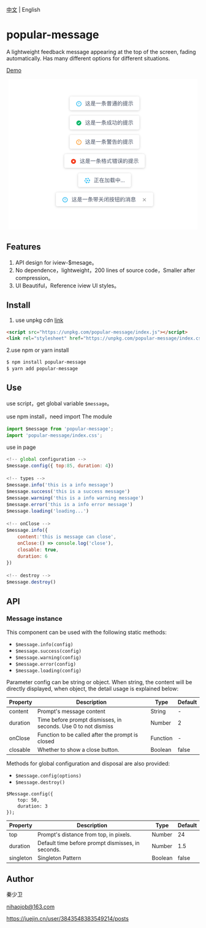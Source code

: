 
[中文](https://github.com/nihaojob/popular-message/blob/main/README.md) | English
# popular-message
A lightweight feedback message appearing at the top of the screen, fading automatically. Has many different options for different situations.

[Demo](https://nihaojob.github.io/popular-message)
<p align="center"><img width="492" src="./examples.png" /></p>


## Features

1. API design for iview-$mesage。
2. No dependence，lightweight，200 lines of source code，Smaller after compression。
3. UI Beautiful，Reference iview UI styles。

## Install
1. use unpkg cdn [link](https://unpkg.com/browse/popular-message@1.0.0/index.js)

```HTML
<script src="https://unpkg.com/popular-message/index.js"></script>
<link rel="stylesheet" href="https://unpkg.com/popular-message/index.css">
```
2.use npm or yarn install
```bash
$ npm install popular-message
$ yarn add popular-message
```
## Use
use script，get global variable `$message`。

use npm install，need import The module
```js
import $message from 'popular-message';
import 'popular-message/index.css';
```

use in page
```js
<!-- global configuration -->
$message.config({ top:85, duration: 4})

<!-- types -->
$message.info('this is a info message')
$message.success('this is a success message')
$message.warning('this is a info warning message')
$message.error('this is a info error message')
$message.loading('loading...')

<!-- onClose -->
$message.info({
    content:'this is message can close',
    onClose:() => console.log('close'),
    closable: true,
    duration: 6
})

<!-- destroy -->
$message.destroy()
```

## API
### Message instance
This component can be used with the following static methods:
- `$message.info(config)`
- `$message.success(config)`
- `$message.warning(config)`
- `$message.error(config)`
- `$message.loading(config)`

Parameter config can be string or object. When string, the content will be directly displayed, when object, the detail usage is explained below:

|  Property | Description  | Type|  Default|
|---    |---   |--- | ---   |
|  content |  Prompt's message content	 |String | -|
|  duration |  Time before prompt dismisses, in seconds. Use 0 to not dismiss	 |Number | 2|
|  onClose |  Function to be called after the prompt is closed		 |Function | -|
|  closable |  Whether to show a close button.		 |Boolean | false|

Methods for global configuration and disposal are also provided:
- `$message.config(options)`
- `$message.destroy()`

```JS
$Message.config({
    top: 50,
    duration: 3
});
```

|  Property | Description  | Type|  Default |
|---    |---   |--- | ---   |
|  top |  Prompt's distance from top, in pixels.	 |Number | 24|
|  duration |  Default time before prompt dismisses, in seconds.	 |Number | 1.5|
|  singleton |  Singleton Pattern	 |Boolean | false|

## Author
秦少卫

nihaojob@163.com

https://juejin.cn/user/3843548383549214/posts
